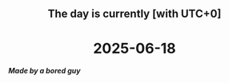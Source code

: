 <h2 align=center>The day is currently [with UTC+0]</h2>
<h1 align=center><!--TIME BEGIN-->2025-06-18<!--TIME END--></h1>
<h5>Made by a bored guy</h5>
